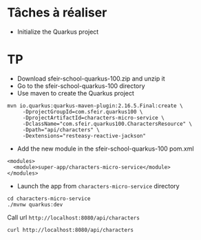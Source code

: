 # Tâches à réaliser 

- Initialize the Quarkus project

# TP

- Download sfeir-school-quarkus-100.zip and unzip it
- Go to the sfeir-school-quarkus-100 directory
- Use maven to create the Quarkus project
```shell
mvn io.quarkus:quarkus-maven-plugin:2.16.5.Final:create \
     -DprojectGroupId=com.sfeir.quarkus100 \
     -DprojectArtifactId=characters-micro-service \
     -DclassName="com.sfeir.quarkus100.CharactersResource" \
     -Dpath="api/characters" \
     -Dextensions="resteasy-reactive-jackson"
```

- Add the new module in the sfeir-school-quarkus-100 pom.xml

```shell
<modules>
  <module>super-app/characters-micro-service</module>
</modules>
```

- Launch the app from `characters-micro-service` directory

```shell
cd characters-micro-service
./mvnw quarkus:dev
```

Call url `http://localhost:8080/api/characters`

```shell
curl http://localhost:8080/api/characters
```



